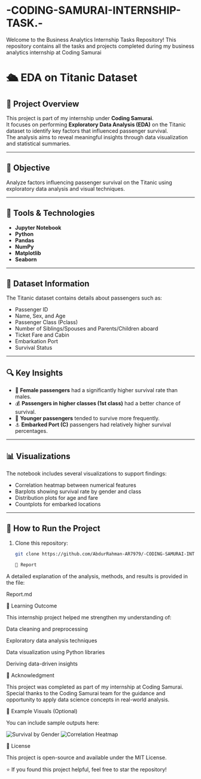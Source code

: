 # -CODING-SAMURAI-INTERNSHIP-TASK.-
Welcome to the Business Analytics Internship Tasks Repository! This repository contains all the tasks and projects completed during my business analytics internship at Coding Samurai
# 🛳️ EDA on Titanic Dataset

## 📘 Project Overview
This project is part of my internship under **Coding Samurai**.  
It focuses on performing **Exploratory Data Analysis (EDA)** on the Titanic dataset to identify key factors that influenced passenger survival.  
The analysis aims to reveal meaningful insights through data visualization and statistical summaries.

---

## 🎯 Objective
Analyze factors influencing passenger survival on the Titanic using exploratory data analysis and visual techniques.

---

## 🧰 Tools & Technologies
- **Jupyter Notebook**
- **Python**
- **Pandas**
- **NumPy**
- **Matplotlib**
- **Seaborn**

---

## 📂 Dataset Information
The Titanic dataset contains details about passengers such as:
- Passenger ID  
- Name, Sex, and Age  
- Passenger Class (Pclass)  
- Number of Siblings/Spouses and Parents/Children aboard  
- Ticket Fare and Cabin  
- Embarkation Port  
- Survival Status  

---

## 🔍 Key Insights
- 🎀 **Female passengers** had a significantly higher survival rate than males.  
- 💰 **Passengers in higher classes (1st class)** had a better chance of survival.  
- 👶 **Younger passengers** tended to survive more frequently.  
- ⚓ **Embarked Port (C)** passengers had relatively higher survival percentages.

---

## 📊 Visualizations
The notebook includes several visualizations to support findings:
- Correlation heatmap between numerical features  
- Barplots showing survival rate by gender and class  
- Distribution plots for age and fare  
- Countplots for embarked locations  

---

## 🚀 How to Run the Project
1. Clone this repository:
   ```bash
   git clone https://github.com/AbdurRahman-AR7979/-CODING-SAMURAI-INTERNSHIP-TASK-.git

   📄 Report

A detailed explanation of the analysis, methods, and results is provided in the file:

Report.md

🧠 Learning Outcome

This internship project helped me strengthen my understanding of:

Data cleaning and preprocessing

Exploratory data analysis techniques

Data visualization using Python libraries

Deriving data-driven insights

🙌 Acknowledgment

This project was completed as part of my internship at Coding Samurai.
Special thanks to the Coding Samurai team for the guidance and opportunity to apply data science concepts in real-world analysis.

📸 Example Visuals (Optional)

You can include sample outputs here:

![Survival by Gender](images/survival_by_gender.png)
![Correlation Heatmap](images/correlation_heatmap.png)

🧾 License

This project is open-source and available under the MIT License.

⭐ If you found this project helpful, feel free to star the repository!

